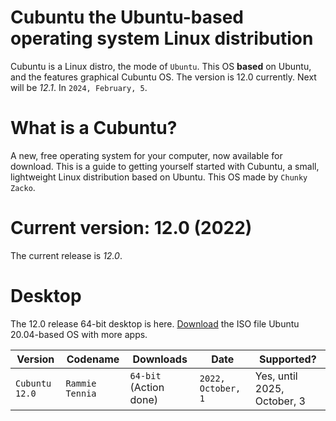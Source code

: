# Cubuntu the Ubuntu-based operating system Linux distribution

Cubuntu is a Linux distro, the mode of `Ubuntu`. This OS **based** on Ubuntu, and the features graphical Cubuntu OS. The version is 12.0 currently. Next will be *12.1*. In `2024, February, 5`.


# What is a Cubuntu?


A new, free operating system for your computer, now available for download.
This is a guide to getting yourself started with Cubuntu, a small, lightweight Linux distribution based on Ubuntu.
This OS made by `Chunky Zacko`.


# Current version: 12.0 (2022)

The current release is *12.0*.


# Desktop


The 12.0 release 64-bit desktop is here. [Download](https://archive.org/download/cubuntu-os/cubuntu-12.0-desktop-64.iso) the ISO file Ubuntu 20.04-based OS with more apps.

| Version          | Codename         | Downloads                  | Date                   | Supported?                    |
|------------------|------------------|----------------------------|------------------------|-------------------------------|
| `Cubuntu 12.0`   | `Rammie Tennia`  |  `64-bit` (Action done)    | `2022, October, 1`     | Yes, until 2025, October, 3   |
